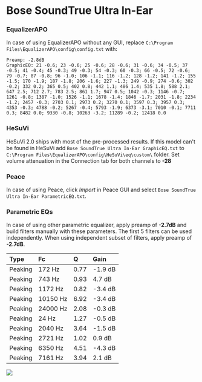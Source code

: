 # Bose SoundTrue Ultra In-Ear

### EqualizerAPO
In case of using EqualizerAPO without any GUI, replace `C:\Program Files\EqualizerAPO\config\config.txt`
with:
```
Preamp: -2.8dB
GraphicEQ: 21 -0.6; 23 -0.6; 25 -0.6; 28 -0.6; 31 -0.6; 34 -0.5; 37 -0.5; 41 -0.4; 45 -0.3; 49 -0.3; 54 -0.3; 60 -0.3; 66 -0.5; 72 -0.6; 79 -0.7; 87 -0.8; 96 -1.0; 106 -1.1; 116 -1.2; 128 -1.2; 141 -1.2; 155 -1.5; 170 -1.9; 187 -1.8; 206 -1.6; 227 -1.3; 249 -0.9; 274 -0.6; 302 -0.2; 332 0.2; 365 0.5; 402 0.8; 442 1.1; 486 1.4; 535 1.8; 588 2.1; 647 2.5; 712 2.7; 783 2.5; 861 1.7; 947 0.5; 1042 -0.3; 1146 -0.7; 1261 -0.8; 1387 -1.0; 1526 -1.1; 1678 -1.4; 1846 -1.7; 2031 -1.8; 2234 -1.2; 2457 -0.3; 2703 0.1; 2973 0.2; 3270 0.1; 3597 0.3; 3957 0.3; 4353 -0.3; 4788 -0.2; 5267 -0.4; 5793 -1.9; 6373 -3.1; 7010 -0.1; 7711 0.3; 8482 0.0; 9330 -0.8; 10263 -3.2; 11289 -0.2; 12418 0.0
```

### HeSuVi
HeSuVi 2.0 ships with most of the pre-processed results. If this model can't be found in HeSuVi add
`Bose SoundTrue Ultra In-Ear GraphicEQ.txt` to `C:\Program Files\EqualizerAPO\config\HeSuVi\eq\custom\` folder.
Set volume attenuation in the Connection tab for both channels to **-28**

### Peace
In case of using Peace, click *Import* in Peace GUI and select `Bose SoundTrue Ultra In-Ear ParametricEQ.txt`.

### Parametric EQs
In case of using other parametric equalizer, apply preamp of **-2.7dB** and build filters manually
with these parameters. The first 5 filters can be used independently.
When using independent subset of filters, apply preamp of **-2.7dB**.

| Type    | Fc       |    Q | Gain    |
|:--------|:---------|:-----|:--------|
| Peaking | 172 Hz   | 0.77 | -1.9 dB |
| Peaking | 743 Hz   | 0.93 | 4.7 dB  |
| Peaking | 1172 Hz  | 0.82 | -3.4 dB |
| Peaking | 10150 Hz | 6.92 | -3.4 dB |
| Peaking | 24000 Hz | 2.08 | -0.3 dB |
| Peaking | 24 Hz    | 1.27 | -0.5 dB |
| Peaking | 2040 Hz  | 3.64 | -1.5 dB |
| Peaking | 2721 Hz  | 1.02 | 0.9 dB  |
| Peaking | 6350 Hz  | 4.51 | -4.3 dB |
| Peaking | 7161 Hz  | 3.94 | 2.1 dB  |

![](https://raw.githubusercontent.com/jaakkopasanen/AutoEq/master/results/rtings/rtings/Bose%20SoundTrue%20Ultra%20In-Ear/Bose%20SoundTrue%20Ultra%20In-Ear.png)